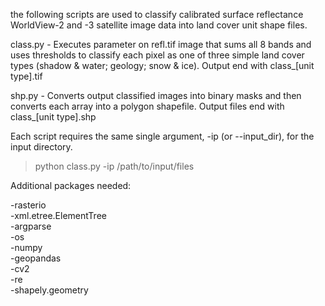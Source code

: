 the following scripts are used to classify calibrated surface reflectance WorldView-2 and -3 satellite image data into land cover unit shape files.

class.py - Executes parameter on refl.tif image that sums all 8 bands and uses thresholds to classify each pixel as one of three simple land cover types (shadow & water; geology; snow & ice). Output end with class_[unit type].tif <br>

shp.py - Converts output classified images into binary masks and then converts each array into a polygon shapefile. Output files end with class_[unit type].shp <br>

Each script requires the same single argument, -ip (or --input_dir), for the input directory. <br>

> python class.py -ip /path/to/input/files

Additional packages needed:

-rasterio <br>
-xml.etree.ElementTree <br>
-argparse <br>
-os <br>
-numpy <br>
-geopandas <br>
-cv2 <br>
-re <br>
-shapely.geometry 
